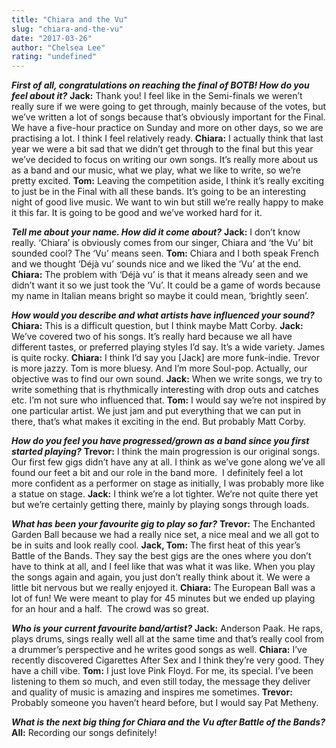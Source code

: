 ```yaml
---
title: "Chiara and the Vu"
slug: "chiara-and-the-vu"
date: "2017-03-26"
author: "Chelsea Lee"
rating: "undefined"
---
```


**_First of all, congratulations on reaching the final of BOTB! How do you feel about it?_** **Jack:** Thank you! I feel like in the Semi-finals we weren’t really sure if we were going to get through, mainly because of the votes, but we’ve written a lot of songs because that’s obviously important for the Final. We have a five-hour practice on Sunday and more on other days, so we are practising a lot. I think I feel relatively ready. **Chiara:** I actually think that last year we were a bit sad that we didn’t get through to the final but this year we’ve decided to focus on writing our own songs. It’s really more about us as a band and our music, what we play, what we like to write, so we’re pretty excited. **Tom:** Leaving the competition aside, I think it’s really exciting to just be in the Final with all these bands. It’s going to be an interesting night of good live music. We want to win but still we’re really happy to make it this far. It is going to be good and we’ve worked hard for it.

_**Tell me about your name. How did it come about?**_ **Jack:** I don’t know really. ‘Chiara’ is obviously comes from our singer, Chiara and ‘the Vu’ bit sounded cool? The ‘Vu’ means seen. **Tom:** Chiara and I both speak French and we thought ‘Déjà vu’ sounds nice and we liked the ‘Vu’ at the end. **Chiara:** The problem with ‘Déjà vu’ is that it means already seen and we didn’t want it so we just took the ‘Vu’. It could be a game of words because my name in Italian means bright so maybe it could mean, ‘brightly seen’.

_**How would you describe and what artists have influenced your sound?**_ **Chiara:** This is a difficult question, but I think maybe Matt Corby. **Jack:** We’ve covered two of his songs. It’s really hard because we all have different tastes, or preferred playing styles I’d say. It’s a wide variety. James is quite rocky. **Chiara:** I think I’d say you \[Jack\] are more funk-indie. Trevor is more jazzy. Tom is more bluesy. And I’m more Soul-pop. Actually, our objective was to find our own sound. **Jack:** When we write songs, we try to write something that is rhythmically interesting with drop outs and catches etc. I’m not sure who influenced that. **Tom:** I would say we’re not inspired by one particular artist. We just jam and put everything that we can put in there, that’s what makes it exciting in the end. But probably Matt Corby.

_**How do you feel you have progressed/grown as a band since you first started playing?**_ **Trevor:** I think the main progression is our original songs. Our first few gigs didn’t have any at all. I think as we’ve gone along we’ve all found our feet a bit and our role in the band more.  I definitely feel a lot more confident as a performer on stage as initially, I was probably more like a statue on stage. **Jack:** I think we’re a lot tighter. We’re not quite there yet but we’re certainly getting there, mainly by playing songs through loads.

_**What has been your favourite gig to play so far?**_ **Trevor:** The Enchanted Garden Ball because we had a really nice set, a nice meal and we all got to be in suits and look really cool. **Jack, Tom:** The first heat of this year’s Battle of the Bands. They say the best gigs are the ones where you don’t have to think at all, and I feel like that was what it was like. When you play the songs again and again, you just don’t really think about it. We were a little bit nervous but we really enjoyed it. **Chiara:** The European Ball was a lot of fun! We were meant to play for 45 minutes but we ended up playing for an hour and a half.  The crowd was so great.

_**Who is your current favourite band/artist?**_ **Jack:** Anderson Paak. He raps, plays drums, sings really well all at the same time and that’s really cool from a drummer’s perspective and he writes good songs as well. **Chiara:** I’ve recently discovered Cigarettes After Sex and I think they’re very good. They have a chill vibe. **Tom:** I just love Pink Floyd. For me, its special. I’ve been listening to them so much, and even still today, the message they deliver and quality of music is amazing and inspires me sometimes. **Trevor:** Probably someone you haven’t heard before, but I would say Pat Metheny.

_**What is the next big thing for Chiara and the Vu after Battle of the Bands?**_ **All:** Recording our songs definitely!
